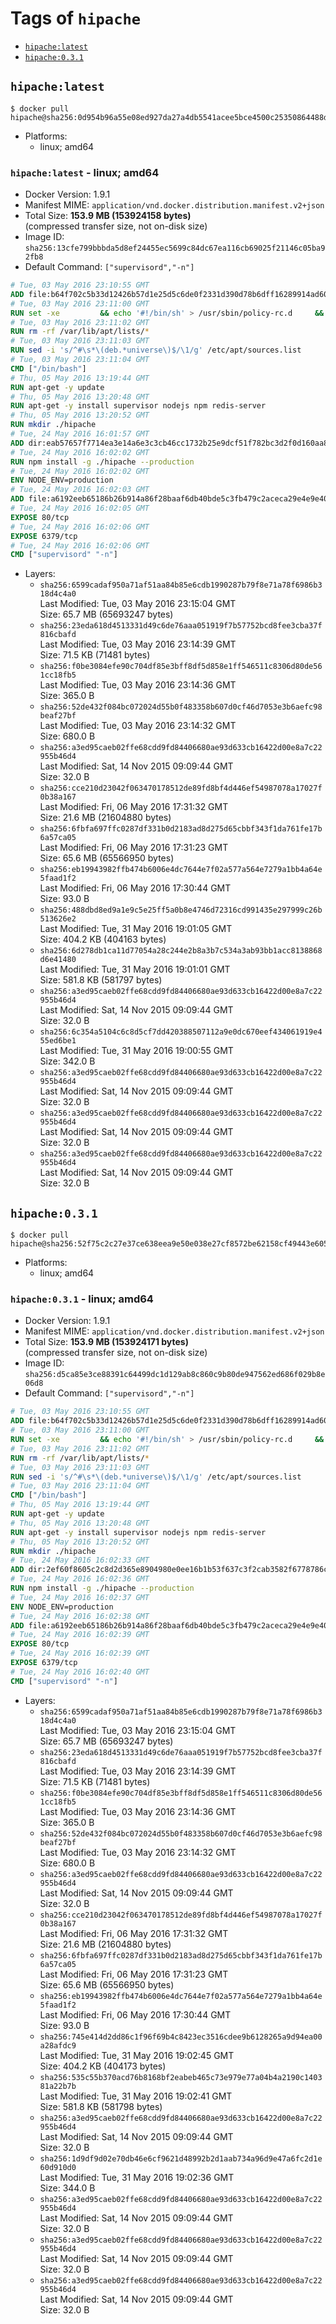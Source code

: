 <!-- THIS FILE IS GENERATED VIA '.template-helpers/generate-tag-details.pl' -->

# Tags of `hipache`

-	[`hipache:latest`](#hipachelatest)
-	[`hipache:0.3.1`](#hipache031)

## `hipache:latest`

```console
$ docker pull hipache@sha256:0d954b96a55e08ed927da27a4db5541acee5bce4500c25350864488d25b667ee
```

-	Platforms:
	-	linux; amd64

### `hipache:latest` - linux; amd64

-	Docker Version: 1.9.1
-	Manifest MIME: `application/vnd.docker.distribution.manifest.v2+json`
-	Total Size: **153.9 MB (153924158 bytes)**  
	(compressed transfer size, not on-disk size)
-	Image ID: `sha256:13cfe799bbbda5d8ef24455ec5699c84dc67ea116cb69025f21146c05ba92fb8`
-	Default Command: `["supervisord","-n"]`

```dockerfile
# Tue, 03 May 2016 23:10:55 GMT
ADD file:b64f702c5b33d12426b57d1e25d5c6de0f2331d390d78b6dff16289914ad6098 in /
# Tue, 03 May 2016 23:11:00 GMT
RUN set -xe 		&& echo '#!/bin/sh' > /usr/sbin/policy-rc.d 	&& echo 'exit 101' >> /usr/sbin/policy-rc.d 	&& chmod +x /usr/sbin/policy-rc.d 		&& dpkg-divert --local --rename --add /sbin/initctl 	&& cp -a /usr/sbin/policy-rc.d /sbin/initctl 	&& sed -i 's/^exit.*/exit 0/' /sbin/initctl 		&& echo 'force-unsafe-io' > /etc/dpkg/dpkg.cfg.d/docker-apt-speedup 		&& echo 'DPkg::Post-Invoke { "rm -f /var/cache/apt/archives/*.deb /var/cache/apt/archives/partial/*.deb /var/cache/apt/*.bin || true"; };' > /etc/apt/apt.conf.d/docker-clean 	&& echo 'APT::Update::Post-Invoke { "rm -f /var/cache/apt/archives/*.deb /var/cache/apt/archives/partial/*.deb /var/cache/apt/*.bin || true"; };' >> /etc/apt/apt.conf.d/docker-clean 	&& echo 'Dir::Cache::pkgcache ""; Dir::Cache::srcpkgcache "";' >> /etc/apt/apt.conf.d/docker-clean 		&& echo 'Acquire::Languages "none";' > /etc/apt/apt.conf.d/docker-no-languages 		&& echo 'Acquire::GzipIndexes "true"; Acquire::CompressionTypes::Order:: "gz";' > /etc/apt/apt.conf.d/docker-gzip-indexes
# Tue, 03 May 2016 23:11:02 GMT
RUN rm -rf /var/lib/apt/lists/*
# Tue, 03 May 2016 23:11:03 GMT
RUN sed -i 's/^#\s*\(deb.*universe\)$/\1/g' /etc/apt/sources.list
# Tue, 03 May 2016 23:11:04 GMT
CMD ["/bin/bash"]
# Thu, 05 May 2016 13:19:44 GMT
RUN apt-get -y update
# Thu, 05 May 2016 13:20:48 GMT
RUN apt-get -y install supervisor nodejs npm redis-server
# Thu, 05 May 2016 13:20:52 GMT
RUN mkdir ./hipache
# Tue, 24 May 2016 16:01:57 GMT
ADD dir:eab57657f7714ea3e14a6e3c3cb46cc1732b25e9dcf51f782bc3d2f0d160aa84 in ./hipache
# Tue, 24 May 2016 16:02:02 GMT
RUN npm install -g ./hipache --production
# Tue, 24 May 2016 16:02:02 GMT
ENV NODE_ENV=production
# Tue, 24 May 2016 16:02:03 GMT
ADD file:a6192eeb65186b26b914a86f28baaf6db40bde5c3fb479c2aceca29e4e9e40a2 in /etc/supervisor/conf.d/supervisord.conf
# Tue, 24 May 2016 16:02:05 GMT
EXPOSE 80/tcp
# Tue, 24 May 2016 16:02:06 GMT
EXPOSE 6379/tcp
# Tue, 24 May 2016 16:02:06 GMT
CMD ["supervisord" "-n"]
```

-	Layers:
	-	`sha256:6599cadaf950a71af51aa84b85e6cdb1990287b79f8e71a78f6986b318d4c4a0`  
		Last Modified: Tue, 03 May 2016 23:15:04 GMT  
		Size: 65.7 MB (65693247 bytes)
	-	`sha256:23eda618d4513331d49c6de76aaa051919f7b57752bcd8fee3cba37f816cbafd`  
		Last Modified: Tue, 03 May 2016 23:14:39 GMT  
		Size: 71.5 KB (71481 bytes)
	-	`sha256:f0be3084efe90c704df85e3bff8df5d858e1ff546511c8306d80de561cc18fb5`  
		Last Modified: Tue, 03 May 2016 23:14:36 GMT  
		Size: 365.0 B
	-	`sha256:52de432f084bc072024d55b0f483358b607d0cf46d7053e3b6aefc98beaf27bf`  
		Last Modified: Tue, 03 May 2016 23:14:32 GMT  
		Size: 680.0 B
	-	`sha256:a3ed95caeb02ffe68cdd9fd84406680ae93d633cb16422d00e8a7c22955b46d4`  
		Last Modified: Sat, 14 Nov 2015 09:09:44 GMT  
		Size: 32.0 B
	-	`sha256:cce210d23042f063470178512de89fd8bf4d446ef54987078a17027f0b38a167`  
		Last Modified: Fri, 06 May 2016 17:31:32 GMT  
		Size: 21.6 MB (21604880 bytes)
	-	`sha256:6fbfa697ffc0287df331b0d2183ad8d275d65cbbf343f1da761fe17b6a57ca05`  
		Last Modified: Fri, 06 May 2016 17:31:23 GMT  
		Size: 65.6 MB (65566950 bytes)
	-	`sha256:eb19943982ffb474b6006e4dc7644e7f02a577a564e7279a1bb4a64e5faad1f2`  
		Last Modified: Fri, 06 May 2016 17:30:44 GMT  
		Size: 93.0 B
	-	`sha256:488dbd8ed9a1e9c5e25ff5a0b8e4746d72316cd991435e297999c26b513626e2`  
		Last Modified: Tue, 31 May 2016 19:01:05 GMT  
		Size: 404.2 KB (404163 bytes)
	-	`sha256:6d278db1ca11d77054a28c244e2b8a3b7c534a3ab93bb1acc8138868d6e41480`  
		Last Modified: Tue, 31 May 2016 19:01:01 GMT  
		Size: 581.8 KB (581797 bytes)
	-	`sha256:a3ed95caeb02ffe68cdd9fd84406680ae93d633cb16422d00e8a7c22955b46d4`  
		Last Modified: Sat, 14 Nov 2015 09:09:44 GMT  
		Size: 32.0 B
	-	`sha256:6c354a5104c6c8d5cf7dd420388507112a9e0dc670eef434061919e455ed6be1`  
		Last Modified: Tue, 31 May 2016 19:00:55 GMT  
		Size: 342.0 B
	-	`sha256:a3ed95caeb02ffe68cdd9fd84406680ae93d633cb16422d00e8a7c22955b46d4`  
		Last Modified: Sat, 14 Nov 2015 09:09:44 GMT  
		Size: 32.0 B
	-	`sha256:a3ed95caeb02ffe68cdd9fd84406680ae93d633cb16422d00e8a7c22955b46d4`  
		Last Modified: Sat, 14 Nov 2015 09:09:44 GMT  
		Size: 32.0 B
	-	`sha256:a3ed95caeb02ffe68cdd9fd84406680ae93d633cb16422d00e8a7c22955b46d4`  
		Last Modified: Sat, 14 Nov 2015 09:09:44 GMT  
		Size: 32.0 B

## `hipache:0.3.1`

```console
$ docker pull hipache@sha256:52f75c2c27e37ce638eea9e50e038e27cf8572be62158cf49443e605554494bc
```

-	Platforms:
	-	linux; amd64

### `hipache:0.3.1` - linux; amd64

-	Docker Version: 1.9.1
-	Manifest MIME: `application/vnd.docker.distribution.manifest.v2+json`
-	Total Size: **153.9 MB (153924171 bytes)**  
	(compressed transfer size, not on-disk size)
-	Image ID: `sha256:d5ca85e3ce88391c64499dc1d129ab8c860c9b80de947562ed686f029b8e06d8`
-	Default Command: `["supervisord","-n"]`

```dockerfile
# Tue, 03 May 2016 23:10:55 GMT
ADD file:b64f702c5b33d12426b57d1e25d5c6de0f2331d390d78b6dff16289914ad6098 in /
# Tue, 03 May 2016 23:11:00 GMT
RUN set -xe 		&& echo '#!/bin/sh' > /usr/sbin/policy-rc.d 	&& echo 'exit 101' >> /usr/sbin/policy-rc.d 	&& chmod +x /usr/sbin/policy-rc.d 		&& dpkg-divert --local --rename --add /sbin/initctl 	&& cp -a /usr/sbin/policy-rc.d /sbin/initctl 	&& sed -i 's/^exit.*/exit 0/' /sbin/initctl 		&& echo 'force-unsafe-io' > /etc/dpkg/dpkg.cfg.d/docker-apt-speedup 		&& echo 'DPkg::Post-Invoke { "rm -f /var/cache/apt/archives/*.deb /var/cache/apt/archives/partial/*.deb /var/cache/apt/*.bin || true"; };' > /etc/apt/apt.conf.d/docker-clean 	&& echo 'APT::Update::Post-Invoke { "rm -f /var/cache/apt/archives/*.deb /var/cache/apt/archives/partial/*.deb /var/cache/apt/*.bin || true"; };' >> /etc/apt/apt.conf.d/docker-clean 	&& echo 'Dir::Cache::pkgcache ""; Dir::Cache::srcpkgcache "";' >> /etc/apt/apt.conf.d/docker-clean 		&& echo 'Acquire::Languages "none";' > /etc/apt/apt.conf.d/docker-no-languages 		&& echo 'Acquire::GzipIndexes "true"; Acquire::CompressionTypes::Order:: "gz";' > /etc/apt/apt.conf.d/docker-gzip-indexes
# Tue, 03 May 2016 23:11:02 GMT
RUN rm -rf /var/lib/apt/lists/*
# Tue, 03 May 2016 23:11:03 GMT
RUN sed -i 's/^#\s*\(deb.*universe\)$/\1/g' /etc/apt/sources.list
# Tue, 03 May 2016 23:11:04 GMT
CMD ["/bin/bash"]
# Thu, 05 May 2016 13:19:44 GMT
RUN apt-get -y update
# Thu, 05 May 2016 13:20:48 GMT
RUN apt-get -y install supervisor nodejs npm redis-server
# Thu, 05 May 2016 13:20:52 GMT
RUN mkdir ./hipache
# Tue, 24 May 2016 16:02:33 GMT
ADD dir:2ef60f8605c2c8d2d365e8904980e0ee16b1b53f637c3f2cab3582f6778786c0 in ./hipache
# Tue, 24 May 2016 16:02:36 GMT
RUN npm install -g ./hipache --production
# Tue, 24 May 2016 16:02:37 GMT
ENV NODE_ENV=production
# Tue, 24 May 2016 16:02:38 GMT
ADD file:a6192eeb65186b26b914a86f28baaf6db40bde5c3fb479c2aceca29e4e9e40a2 in /etc/supervisor/conf.d/supervisord.conf
# Tue, 24 May 2016 16:02:39 GMT
EXPOSE 80/tcp
# Tue, 24 May 2016 16:02:39 GMT
EXPOSE 6379/tcp
# Tue, 24 May 2016 16:02:40 GMT
CMD ["supervisord" "-n"]
```

-	Layers:
	-	`sha256:6599cadaf950a71af51aa84b85e6cdb1990287b79f8e71a78f6986b318d4c4a0`  
		Last Modified: Tue, 03 May 2016 23:15:04 GMT  
		Size: 65.7 MB (65693247 bytes)
	-	`sha256:23eda618d4513331d49c6de76aaa051919f7b57752bcd8fee3cba37f816cbafd`  
		Last Modified: Tue, 03 May 2016 23:14:39 GMT  
		Size: 71.5 KB (71481 bytes)
	-	`sha256:f0be3084efe90c704df85e3bff8df5d858e1ff546511c8306d80de561cc18fb5`  
		Last Modified: Tue, 03 May 2016 23:14:36 GMT  
		Size: 365.0 B
	-	`sha256:52de432f084bc072024d55b0f483358b607d0cf46d7053e3b6aefc98beaf27bf`  
		Last Modified: Tue, 03 May 2016 23:14:32 GMT  
		Size: 680.0 B
	-	`sha256:a3ed95caeb02ffe68cdd9fd84406680ae93d633cb16422d00e8a7c22955b46d4`  
		Last Modified: Sat, 14 Nov 2015 09:09:44 GMT  
		Size: 32.0 B
	-	`sha256:cce210d23042f063470178512de89fd8bf4d446ef54987078a17027f0b38a167`  
		Last Modified: Fri, 06 May 2016 17:31:32 GMT  
		Size: 21.6 MB (21604880 bytes)
	-	`sha256:6fbfa697ffc0287df331b0d2183ad8d275d65cbbf343f1da761fe17b6a57ca05`  
		Last Modified: Fri, 06 May 2016 17:31:23 GMT  
		Size: 65.6 MB (65566950 bytes)
	-	`sha256:eb19943982ffb474b6006e4dc7644e7f02a577a564e7279a1bb4a64e5faad1f2`  
		Last Modified: Fri, 06 May 2016 17:30:44 GMT  
		Size: 93.0 B
	-	`sha256:745e414d2dd86c1f96f69b4c8423ec3516cdee9b6128265a9d94ea00a28afdc9`  
		Last Modified: Tue, 31 May 2016 19:02:45 GMT  
		Size: 404.2 KB (404173 bytes)
	-	`sha256:535c55b370acd76b8168bf2eabeb465c73e979e77a04b4a2190c140381a22b7b`  
		Last Modified: Tue, 31 May 2016 19:02:41 GMT  
		Size: 581.8 KB (581798 bytes)
	-	`sha256:a3ed95caeb02ffe68cdd9fd84406680ae93d633cb16422d00e8a7c22955b46d4`  
		Last Modified: Sat, 14 Nov 2015 09:09:44 GMT  
		Size: 32.0 B
	-	`sha256:1d9df9d02e70db46e6cf9621d48992b2d1aab734a96d9e47a6fc2d1e60d910d0`  
		Last Modified: Tue, 31 May 2016 19:02:36 GMT  
		Size: 344.0 B
	-	`sha256:a3ed95caeb02ffe68cdd9fd84406680ae93d633cb16422d00e8a7c22955b46d4`  
		Last Modified: Sat, 14 Nov 2015 09:09:44 GMT  
		Size: 32.0 B
	-	`sha256:a3ed95caeb02ffe68cdd9fd84406680ae93d633cb16422d00e8a7c22955b46d4`  
		Last Modified: Sat, 14 Nov 2015 09:09:44 GMT  
		Size: 32.0 B
	-	`sha256:a3ed95caeb02ffe68cdd9fd84406680ae93d633cb16422d00e8a7c22955b46d4`  
		Last Modified: Sat, 14 Nov 2015 09:09:44 GMT  
		Size: 32.0 B
